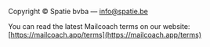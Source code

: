Copyright © Spatie bvba — <info@spatie.be>

You can read the latest Mailcoach terms on our website: [https://mailcoach.app/terms](https://mailcoach.app/terms)
